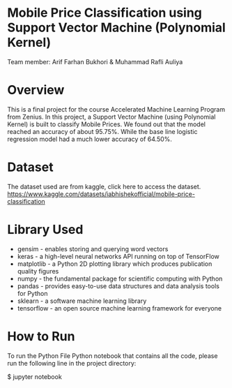 # Mobile Price Classification using Support Vector Machine (Polynomial Kernel)
Team member: Arif Farhan Bukhori & Muhammad Rafli Auliya
# Overview
This is a final project for the course Accelerated Machine Learning Program from Zenius. In this project, a Support Vector Machine (using Polynomial Kernel) is built to classify Mobile Prices. We found out that the model reached an accuracy of about 95.75%. While the base line logistic regression model had a much lower accuracy of 64.50%.
# Dataset
The dataset used are from kaggle, click here to access the dataset.
https://www.kaggle.com/datasets/iabhishekofficial/mobile-price-classification
# Library Used
- gensim - enables storing and querying word vectors
- keras - a high-level neural networks API running on top of TensorFlow
- matplotlib - a Python 2D plotting library which produces publication quality figures
- numpy - the fundamental package for scientific computing with Python
- pandas - provides easy-to-use data structures and data analysis tools for Python
- sklearn - a software machine learning library
- tensorflow - an open source machine learning framework for everyone
# How to Run
To run the Python File Python notebook that contains all the code, please run the following line in the project directory:

$ jupyter notebook
